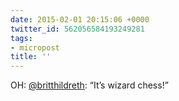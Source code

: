 ```yaml
---
date: 2015-02-01 20:15:06 +0000
twitter_id: 562056584193249281
tags:
- micropost
title: ''
---
```


OH: [@britthildreth](https://twitter.com/britthildreth): “It’s wizard chess!”
